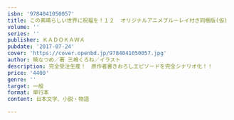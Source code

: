 ```yaml
---
isbn: '9784041050057'
title: この素晴らしい世界に祝福を！１２  オリジナルアニメブルーレイ付き同梱版(仮)
volume: ''
series: ''
publisher: ＫＡＤＯＫＡＷＡ
pubdate: '2017-07-24'
cover: 'https://cover.openbd.jp/9784041050057.jpg'
author: 暁なつめ／著 三嶋くろね／イラスト
description: 完全受注生産！　原作者書きおろしエピソードを完全シナリオ化！！
price: '4400'
genre: ''
target: 一般
format: 単行本
content: 日本文学、小説・物語

---
```

